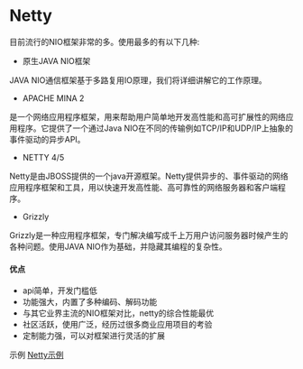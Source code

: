 # Netty

目前流行的NIO框架非常的多。使用最多的有以下几种:
- 原生JAVA NIO框架

JAVA NIO通信框架基于多路复用IO原理，我们将详细讲解它的工作原理。
- APACHE MINA 2

是一个网络应用程序框架，用来帮助用户简单地开发高性能和高可扩展性的网络应用程序。它提供了一个通过Java NIO在不同的传输例如TCP/IP和UDP/IP上抽象的事件驱动的异步API。
- NETTY 4/5

Netty是由JBOSS提供的一个java开源框架。Netty提供异步的、事件驱动的网络应用程序框架和工具，用以快速开发高性能、高可靠性的网络服务器和客户端程序。
- Grizzly

Grizzly是一种应用程序框架，专门解决编写成千上万用户访问服务器时候产生的各种问题。使用JAVA NIO作为基础，并隐藏其编程的复杂性。

#### 优点
- api简单，开发门槛低
- 功能强大，内置了多种编码、解码功能
- 与其它业界主流的NIO框架对比，netty的综合性能最优
- 社区活跃，使用广泛，经历过很多商业应用项目的考验
- 定制能力强，可以对框架进行灵活的扩展

示例  [Netty示例](../../../src/main/java/com/netease/kafkamigration/kafka/netty)
